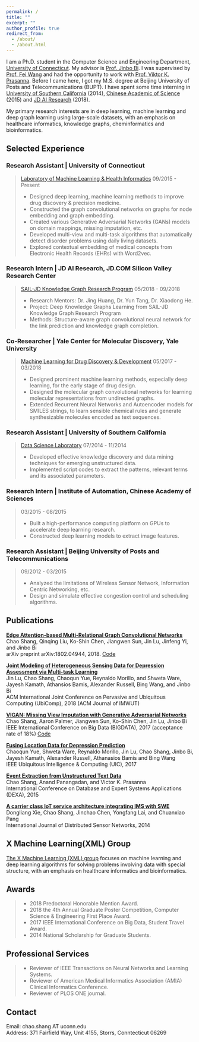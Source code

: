 ```yaml
---
permalink: /
title: ""
excerpt: ""
author_profile: true
redirect_from: 
  - /about/
  - /about.html
---
```



I am a Ph.D. student in the Computer Science and Engineering Department, [University of Connecticut](https://uconn.edu/). My advisor is [Prof. Jinbo Bi](http://www.engr.uconn.edu/~jinbo/). I was supervised by [Prof. Fei Wang](https://sites.google.com/site/feiwang03/) and had the opportunity to work with [Prof. Viktor K. Prasanna](http://halcyon.usc.edu/~pk/prasannawebsite/). Before I came here, I got my M.S. degree at Beijing University of Posts and Telecommunications (BUPT). I have spent some time interning in [University of Southern California](https://www.usc.edu/) (2014), [Chinese Academic of Science](http://english.ia.cas.cn/) (2015) and [JD AI Research](http://air.jd.com/) (2018).

My primary research interests are in deep learning, machine learning and deep graph learning using large-scale datasets, with an emphasis on healthcare informatics, knowledge graphs, cheminformatics and bioinformatics. 


## Selected Experience

### Research Assistant | University of Connecticut  
>[Laboratory of Machine Learning & Health Informatics](https://healthinfo.lab.uconn.edu/)
>09/2015 - Present 
>* Designed deep learning, machine learning methods to improve drug discovery & precision medicine. 
>* Constructed the graph convolutional networks on graphs for node embedding and graph embedding.
>* Created various Generative Adversarial Networks (GANs) models on domain mappings, missing imputation, etc.
>* Developed multi-view and multi-task algorithms that automatically detect disorder problems using daily living datasets.
>* Explored contextual embedding of medical concepts from Electronic Health Records (EHRs) with Word2vec.

### Research Intern | JD AI Research, JD.COM Silicon Valley Research Center
> [SAIL-JD Knowledge Graph Research Program](https://airesearch.stanford.edu/research/knowledge_graph)
> 05/2018 - 09/2018    
> * Research Mentors: Dr. Jing Huang, Dr. Yun Tang, Dr. Xiaodong He.
> * Project: Deep Knowledge Graphs Learning from SAIL-JD Knowledge Graph Research Program
> * Methods: Structure-aware graph convolutional neural network for the link prediction and knowledge graph completion.

### Co-Researcher | Yale Center for Molecular Discovery, Yale University  
>[Machine Learning for Drug Discovery & Development](https://mlddd-ct.github.io/) 
> 05/2017 - 03/2018
> * Designed prominent machine learning methods, especially deep learning, for the early stage of drug design.
> * Designed the molecular graph convolutional networks for learning molecular representations from undirected graphs.
> * Extended Recurrent Neural Networks and Autoencoder models for SMILES strings, to learn sensible chemical rules and generate synthesizable molecules encoded as text sequences.

### Research Assistant | University of Southern California  
> [Data Science Laboratory](http://dslab.usc.edu/)
> 07/2014 - 11/2014 
> * Developed effective knowledge discovery and data mining techniques for emerging unstructured data. 
> * Implemented script codes to extract the patterns, relevant terms and its associated parameters.

### Research Intern | Institute of Automation, Chinese Academy of Sciences  
> 03/2015 - 08/2015 
> * Built a high-performance computing platform on GPUs to accelerate deep learning research.
> * Constructed deep learning models to extract image features.

### Research Assistant | Beijing University of Posts and Telecommunications 
> 09/2012 - 03/2015  
> * Analyzed the limitations of Wireless Sensor Network, Information Centric Networking, etc. 
> * Design and simulate effective congestion control and scheduling algorithms.

## Publications

__[Edge Attention-based Multi-Relational Graph Convolutional Networks](https://arxiv.org/pdf/1802.04944v1.pdf)__  
Chao Shang, Qinqing Liu, Ko-Shin Chen, Jiangwen Sun, Jin Lu, Jinfeng Yi, and Jinbo Bi  
arXiv preprint arXiv:1802.04944, 2018.  [Code](https://github.com/Luckick/EAGCN)

__[Joint Modeling of Heterogeneous Sensing Data for Depression Assessment via Multi-task Learning](https://dl.acm.org/citation.cfm?id=3191753)__  
Jin Lu, Chao Shang, Chaoqun Yue, Reynaldo Morillo, and Shweta Ware, Jayesh Kamath, Athansios Bamis, Alexander Russell, Bing Wang, and Jinbo Bi  
ACM International Joint Conference on Pervasive and Ubiquitous Computing (UbiComp), 2018 (ACM Journal of IMWUT)

__[VIGAN: Missing View Imputation with Generative Adversarial Networks](http://ieeexplore.ieee.org/stamp/stamp.jsp?arnumber=8257992)__  
Chao Shang, Aaron Palmer, Jiangwen Sun, Ko-Shin Chen, Jin Lu, Jinbo Bi   
IEEE International Conference on Big Data (BIGDATA), 2017 (acceptance rate of 18%)  [Code](https://github.com/chaoshangcs/VIGAN)

__[Fusing Location Data for Depression Prediction](https://pdfs.semanticscholar.org/5023/8495b1a704c7c908155dbf66cbe6e5daca8f.pdf)__  
Chaoqun Yue, Shweta Ware, Reynaldo Morillo, Jin Lu, Chao Shang, Jinbo Bi, Jayesh Kamath, Alexander Russell, Athanasios Bamis and Bing Wang  
IEEE Ubiquitous Intelligence & Computing (UIC), 2017

__[Event Extraction from Unstructured Text Data](https://link.springer.com/chapter/10.1007/978-3-319-22849-5_38)__  
Chao Shang, Anand Panangadan, and Victor K. Prasanna  
International Conference on Database and Expert Systems Applications (DEXA), 2015

__[A carrier class IoT service architecture integrating IMS with SWE](http://journals.sagepub.com/doi/full/10.1155/2014/930472)__  
Dongliang Xie, Chao Shang, Jinchao Chen, Yongfang Lai, and Chuanxiao Pang  
International Journal of Distributed Sensor Networks, 2014
		

## X Machine Learning(XML) Group
[The X Machine Learning (XML) group](https://xmachinelearning.github.io/) focuses on machine learning and deep learning algorithms for solving problems involving data with special structure, with an emphasis on healthcare informatics and bioinformatics. 


## Awards
> * 2018 Predoctoral Honorable Mention Award.
> * 2018 the 4th Annual Graduate Poster Competition, Computer Science & Engineering First Place Award.
> * 2017 IEEE International Conference on Big Data, Student Travel Award.
> * 2014 National Scholarship for Graduate Students.


## Professional Services
> * Reviewer of IEEE Transactions on Neural Networks and Learning Systems.
> * Reviewer of American Medical Informatics Association (AMIA) Clinical Informatics Conference.
> * Reviewer of PLOS ONE journal.

## Contact
Email: chao.shang AT uconn.edu  
Address: 371 Fairfield Way, Unit 4155, Storrs, Conntecticut 06269



